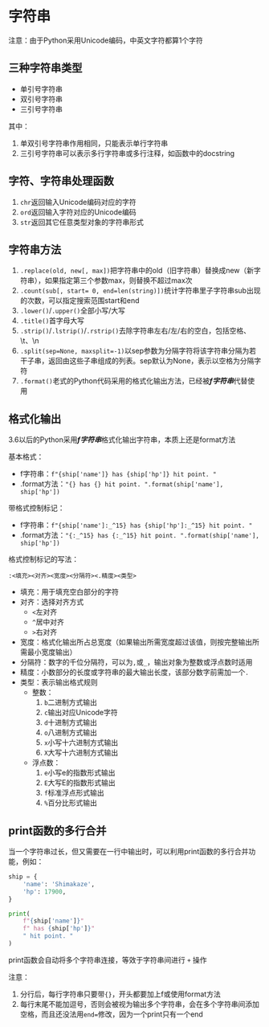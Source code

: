 # 字符串

注意：由于Python采用Unicode编码，中英文字符都算1个字符

## 三种字符串类型

* 单引号字符串
* 双引号字符串
* 三引号字符串

其中：
1. 单双引号字符串作用相同，只能表示单行字符串
2. 三引号字符串可以表示多行字符串或多行注释，如函数中的docstring

## 字符、字符串处理函数

1. `chr`返回输入Unicode编码对应的字符
2. `ord`返回输入字符对应的Unicode编码
3. `str`返回其它任意类型对象的字符串形式

## 字符串方法

1. `.replace(old, new[, max])`把字符串中的old（旧字符串）替换成new（新字符串），如果指定第三个参数max，则替换不超过max次
2. `.count(sub[, start= 0, end=len(string)])`统计字符串里子字符串sub出现的次数，可以指定搜索范围start和end
3. `.lower()`/`.upper()`全部小写/大写
4. `.title()`首字母大写
5. `.strip()`/`.lstrip()`/`.rstrip()`去除字符串左右/左/右的空白，包括空格、\t、\n
6. `.split(sep=None, maxsplit=-1)`以sep参数为分隔字符将该字符串分隔为若干子串，返回由这些子串组成的列表。sep默认为None，表示以空格为分隔字符
7. `.format()`老式的Python代码采用的格式化输出方法，已经被***f字符串***代替使用

## 格式化输出

3.6以后的Python采用***f字符串***格式化输出字符串，本质上还是format方法

基本格式：
* f字符串：`f"{ship['name']} has {ship['hp']} hit point. "`
* .format方法：`"{} has {} hit point. ".format(ship['name'], ship['hp'])`

带格式控制标记：
* f字符串：`f"{ship['name']:_^15} has {ship['hp']:_^15} hit point. "`
* .format方法：`"{:_^15} has {:_^15} hit point. ".format(ship['name'], ship['hp'])`

格式控制标记的写法：

 `:<填充><对齐><宽度><分隔符><.精度><类型>`

* 填充：用于填充空白部分的字符
* 对齐：选择对齐方式
    - `<`左对齐
    - `^`居中对齐
    - `>`右对齐
* 宽度：格式化输出所占总宽度（如果输出所需宽度超过该值，则按完整输出所需最小宽度输出）
* 分隔符：数字的千位分隔符，可以为`,`或`_`，输出对象为整数或浮点数时适用
* 精度：小数部分的长度或字符串的最大输出长度，该部分数字前需加一个`.`
* 类型：表示输出格式规则
    - 整数：
        1. `b`二进制方式输出
        2. `c`输出对应Unicode字符
        3. `d`十进制方式输出
        4. `o`八进制方式输出
        5. `x`小写十六进制方式输出
        6. `X`大写十六进制方式输出
    - 浮点数：
        1. `e`小写e的指数形式输出
        2. `E`大写E的指数形式输出
        3. `f`标准浮点形式输出
        4. `%`百分比形式输出

## print函数的多行合并

当一个字符串过长，但又需要在一行中输出时，可以利用print函数的多行合并功能，例如：

```python
ship = {
    'name': 'Shimakaze',
    'hp': 17900,
}

print(
    f"{ship['name']}"
    f" has {ship['hp']}"
    " hit point. "
)
```

print函数会自动将多个字符串连接，等效于字符串间进行 `+` 操作

注意：
1. 分行后，每行字符串只要带`{}`，开头都要加上f或使用format方法
2. 每行末尾不能加逗号，否则会被视为输出多个字符串，会在多个字符串间添加空格，而且还没法用`end=`修改，因为一个print只有一个end
